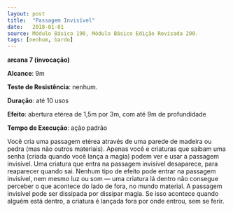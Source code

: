 ```yaml
---
layout: post
title:  "Passagem Invisível"
date:   2018-01-01
source: Módulo Básico 190, Módulo Básico Edição Revisada 200.
tags: [nenhum, bardo]
---
```


**arcana 7 (invocação)**

**Alcance**: 9m

**Teste de Resistência**: nenhum.

**Duração**: até 10 usos

**Efeito**: abertura etérea de 1,5m por 3m, com até 9m de profundidade

**Tempo de Execução**: ação padrão

Você cria uma passagem etérea através de uma parede de madeira ou pedra (mas não outros materiais). Apenas você e criaturas que saibam uma senha (criada quando você lança a magia) podem ver e usar a passagem invisível. Uma criatura que entra na passagem invisível desaparece, para reaparecer quando sai.
Nenhum tipo de efeito pode entrar na passagem invisível, nem mesmo luz ou som — uma criatura lá dentro não consegue perceber o que acontece do lado de fora, no mundo material.
A passagem invisível pode ser dissipada por dissipar magia. Se isso acontece quando alguém está dentro, a criatura é lançada fora por onde entrou, sem se ferir.
